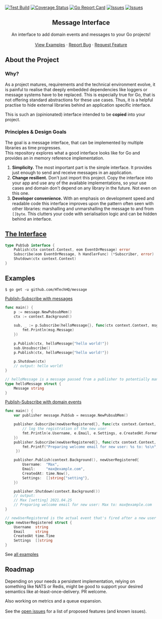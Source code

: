 [![Test Build][github-action-shield]][github-action-url]
[![Coverage Status][coveralls-shield]][coveralls-url]
[![Go Report Card][reportcard-shield]][reportcard-url]
[![Issues][issues-shield]][issues-url]
[![Issues][stars-shield]][stars-url]




<p align="center">
  <h2 align="center">Message Interface</h2>

  <p align="center">
    An interface to add domain events and messages to your Go projects!
    <br />
    <br />
    <a href="https://github.com/HTechHQ/message#examples">View Examples</a>
    ·
    <a href="https://github.com/HTechHQ/message/issues">Report Bug</a>
    ·
    <a href="https://github.com/HTechHQ/message/issues">Request Feature</a>
  </p>
</p>




## About the Project
### Why?
As a project matures, requirements and the technical 
environment evolve, it is painful to realise that deeply embedded
dependencies like loggers or message systems have to be replaced.
This is especially true for Go, that is not offering standard
abstractions for these use cases.
Thus, it is a helpful practise to hide external libraries behind an
application specific interface.

This is such an (opinionated) interface intended to be **copied**
into your project.

### Principles & Design Goals
The goal is a message interface, that can be implemented by multiple libraries
as time progresses.\
This repository explores what a good interface looks like for Go and
provides an in memory reference implementation.

1. **Simplicity.**
   The most important part is the simple interface. It provides just enough
   to send and receive messages in an application.
1. **Change resilient.**
   Don't just import this project. 
   Copy the interface into your app and use any of the 
   available implementations, so your use cases and domain don't depend on any
   library in the future. Not even on this one.
1. **Developer convenience.**
   With an emphasis on development speed and readable code 
   this interface improves upon the pattern often seen with other libraries:
   marshalling and unmarshalling the message to and from `[]byte`.
   This clutters your code with serialisation logic 
   and can be hidden behind an interface.




## [The Interface](pubsub.go)
```go
type PubSub interface {
    Publish(ctx context.Context, eom EventOrMessage) error
    Subscribe(eom EventOrMessage, h HandlerFunc) (*Subscriber, error)
    Shutdown(ctx context.Context)
}
```




## Examples
```shell
$ go get -u github.com/HTechHQ/message
```


[Publish-Subscribe with messages](examples/pubsub-message/main.go)
```go
func main() {
    p := message.NewPubsubMem()
    ctx := context.Background()
   
    sub, _ := p.Subscribe(helloMessage{}, func(ctx context.Context, msg helloMessage) {
        fmt.Println(msg.Message)
    })
   
    p.Publish(ctx, helloMessage{"hello world!"})
    sub.Unsubscribe()
    p.Publish(ctx, helloMessage{"hello world!"})
   
    p.Shutdown(ctx)
    // output: hello world!
}

// helloMessage is a message passed from a publisher to potentially many subscribers.
type helloMessage struct {
    Message string
}

```


[Publish-Subscribe with domain events](examples/pubsub-events/main.go)
```go
func main() {
    var publisher message.PubSub = message.NewPubsubMem()

    publisher.Subscribe(newUserRegistered{}, func(ctx context.Context, e newUserRegistered) {
        // log the registration of the new user
        fmt.Println(e.Username, e.Email, e.Settings, e.CreatedAt.Format("2006.01.02"))
    })
    publisher.Subscribe(newUserRegistered{}, func(ctx context.Context, e newUserRegistered) {
        fmt.Printf("Preparing welcome email for new user: %s to: %s\n", e.Username, e.Email)
     })

    publisher.Publish(context.Background(), newUserRegistered{
        Username:  "Max",
        Email:     "max@example.com",
        CreatedAt: time.Now(),
        Settings:  []string{"setting"},
    })

    publisher.Shutdown(context.Background())
    // output:
    // Max [setting] 2021.04.25
    // Preparing welcome email for new user: Max to: max@example.com
}

// newUserRegistered is the actual event that's fired after a new user got registered.
type newUserRegistered struct {
    Username  string
    Email     string
    CreatedAt time.Time
    Settings  []string
}
```

See [all examples](examples/)




## Roadmap
Depending on your needs a persistent implementation, relying on something like
NATS or Redis, might be good to support your desired semantics 
like at-least-once-delivery. PR welcome.

Also working on metrics and a queue expansion.
\
\
See the [open issues](https://github.com/HTechHQ/message/issues) for a list of proposed features (and known issues).




<!-- MARKDOWN LINKS & IMAGES -->
[issues-shield]: https://img.shields.io/github/issues/HTechHQ/message?style=flat-square&logo=appveyor
[issues-url]: https://github.com/HTechHQ/message/issues
[stars-shield]: https://img.shields.io/github/stars/HTechHQ/message?style=flat-square&logo=appveyor
[stars-url]: https://github.com/HTechHQ/message/stargazers
[reportcard-shield]: https://goreportcard.com/badge/github.com/HTechHQ/message
[reportcard-url]: https://goreportcard.com/report/github.com/HTechHQ/message
[coveralls-shield]: https://coveralls.io/repos/github/HTechHQ/message/badge.svg?branch=master
[coveralls-url]: https://coveralls.io/github/HTechHQ/message?branch=master
[github-action-shield]: https://github.com/HTechHQ/message/actions/workflows/test.yml/badge.svg
[github-action-url]: https://github.com/HTechHQ/message/actions